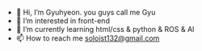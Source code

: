 - 👋 Hi, I’m Gyuhyeon. you guys call me Gyu
- 👀 I’m interested in front-end
- 🌱 I’m currently learning html/css & python & ROS & AI
- 📫 How to reach me soloist132@gmail.com

<!---
kyuhyun132/kyuhyun132 is a ✨ special ✨ repository because its `README.md` (this file) appears on your GitHub profile.
You can click the Preview link to take a look at your changes.
--->
